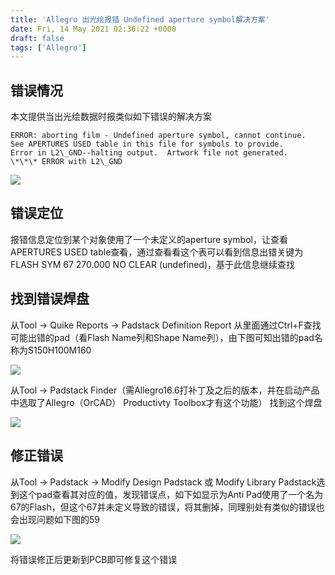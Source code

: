 ```yaml
---
title: 'Allegro 出光绘报错 Undefined aperture symbol解决方案'
date: Fri, 14 May 2021 02:36:22 +0000
draft: false
tags: ['Allegro']
---
```


错误情况
----

本文提供当出光绘数据时报类似如下错误的解决方案

```
ERROR: aborting film - Undefined aperture symbol, cannot continue.
See APERTURES USED table in this file for symbols to provide.
Error in L2\_GND--halting output.  Artwork file not generated.
\*\*\* ERROR with L2\_GND 
```

![](http://a1024.synology.me:222/images/blog2022/APERTURES%20USED.png)

错误定位
----

报错信息定位到某个对象使用了一个未定义的aperture symbol，让查看APERTURES USED table查看，通过查看看这个表可以看到信息出错关键为FLASH SYM 67 270.000 NO CLEAR (undefined)，基于此信息继续查找

找到错误焊盘
------

从Tool -> Quike Reports -> Padstack Definition Report 从里面通过Ctrl+F查找可能出错的pad（看Flash Name列和Shape Name列），由下图可知出错的pad名称为S150H100M160

![](http://a1024.synology.me:222/images/blog2022/Padstack%20Definition%20Report1%20.png)

从Tool -> Padstack Finder（需Allegro16.6打补丁及之后的版本，并在启动产品中选取了Allegro（OrCAD） Productivty Toolbox才有这个功能） 找到这个焊盘

![](http://a1024.synology.me:222/images/blog2022/padfinder1.png)

修正错误
----

从Tool -> Padstack -> Modify Design Padstack 或 Modify Library Padstack选到这个pad查看其对应的值，发现错误点，如下如显示为Anti Pad使用了一个名为67的Flash，但这个67并未定义导致的错误，将其删掉，同理别处有类似的错误也会出现问题如下图的59

![](http://a1024.synology.me:222/images/blog2022/paderror1.png)

将错误修正后更新到PCB即可修复这个错误
